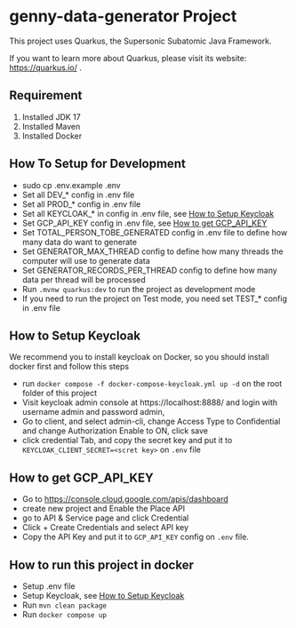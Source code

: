 # genny-data-generator Project

This project uses Quarkus, the Supersonic Subatomic Java Framework.

If you want to learn more about Quarkus, please visit its website: https://quarkus.io/ .

## Requirement

1. Installed JDK 17
2. Installed Maven
3. Installed Docker

## How To Setup for Development

- sudo cp .env.example .env
- Set all DEV_* config in .env file
- Set all PROD_* config in .env file
- Set all KEYCLOAK_* in config in .env file, see [How to Setup Keycloak ](#how-to-setup-keycloak)
- Set GCP_API_KEY config in .env file, see [How to get GCP_API_KEY](#how-to-get-gcp_api_key)
- Set TOTAL_PERSON_TOBE_GENERATED config in .env file to define how many data do want to generate
- Set GENERATOR_MAX_THREAD config to define how many threads the computer will use to generate data
- Set GENERATOR_RECORDS_PER_THREAD config to define how many data per thread will be processed
- Run ```.mvnw quarkus:dev``` to run the project as development mode
- If you need to run the project on Test mode, you need set TEST_* config in .env file

## How to Setup Keycloak

We recommend you to install keycloak on Docker, so you should install docker first and follow this steps

- run ```docker compose -f docker-compose-keycloak.yml up -d``` on the root folder of this project
- Visit keycloak admin console at https://localhost:8888/ and login with username admin and password admin,
- Go to client, and select admin-cli, change Access Type to Confidential and change Authorization Enable to ON, click
  save
- click credential Tab, and copy the secret key and put it to ```KEYCLOAK_CLIENT_SECRET=<scret key>``` on ```.env```
  file

## How to get GCP_API_KEY

- Go to https://console.cloud.google.com/apis/dashboard
- create new project and Enable the Place API 
- go to API & Service page and click Credential 
- Click + Create Credentials and select API key
- Copy the API Key and put it to ```GCP_API_KEY``` config on ```.env``` file.

## How to run this project in docker

- Setup .env file
- Setup Keycloak, see [How to Setup Keycloak ](#how-to-setup-keycloak)
- Run ```mvn clean package```
- Run ```docker compose up``` 
